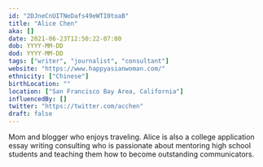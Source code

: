 ```yaml
---
id: "2DJneCnUITNeDafs49eWTI0toaB"
title: "Alice Chen"
aka: []
date: 2021-06-23T12:50:22-07:00
dob: YYYY-MM-DD
dod: YYYY-MM-DD
tags: ["writer", "journalist", "consultant"]
website: "https://www.happyasianwoman.com/"
ethnicity: ["Chinese"]
birthLocation: ""
location: ["San Francisco Bay Area, California"]
influencedBy: []
twitter: "https://twitter.com/acchen"
draft: false
---
```


Mom and blogger who enjoys traveling. Alice is also a college application essay
writing consulting who is passionate about mentoring high school students and
teaching them how to become outstanding communicators.
